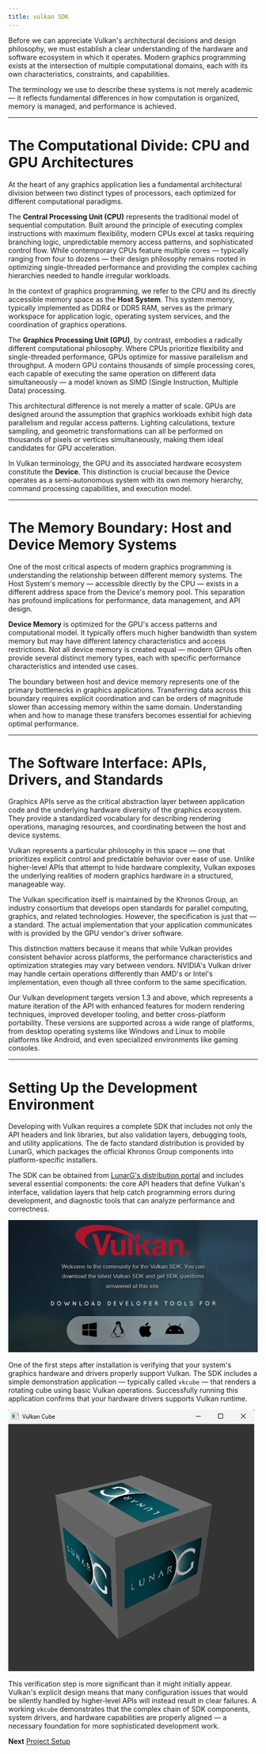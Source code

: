 ```yaml
---
title: vulkan SDK
---
```


Before we can appreciate Vulkan's architectural decisions and design philosophy, we must establish a clear understanding of the hardware and software ecosystem in which it operates. Modern graphics programming exists at the intersection of multiple computational domains, each with its own characteristics, constraints, and capabilities.

The terminology we use to describe these systems is not merely academic — it reflects fundamental differences in how computation is organized, memory is managed, and performance is achieved.

---

# The Computational Divide: CPU and GPU Architectures

At the heart of any graphics application lies a fundamental architectural division between two distinct types of processors, each optimized for different computational paradigms.

The **Central Processing Unit (CPU)** represents the traditional model of sequential computation. Built around the principle of executing complex instructions with maximum flexibility, modern CPUs excel at tasks requiring branching logic, unpredictable memory access patterns, and sophisticated control flow. While contemporary CPUs feature multiple cores — typically ranging from four to dozens — their design philosophy remains rooted in optimizing single-threaded performance and providing the complex caching hierarchies needed to handle irregular workloads.

In the context of graphics programming, we refer to the CPU and its directly accessible memory space as the **Host System**. This system memory, typically implemented as DDR4 or DDR5 RAM, serves as the primary workspace for application logic, operating system services, and the coordination of graphics operations.

The **Graphics Processing Unit (GPU)**, by contrast, embodies a radically different computational philosophy. Where CPUs prioritize flexibility and single-threaded performance, GPUs optimize for massive parallelism and throughput. A modern GPU contains thousands of simple processing cores, each capable of executing the same operation on different data simultaneously — a model known as SIMD (Single Instruction, Multiple Data) processing.

This architectural difference is not merely a matter of scale. GPUs are designed around the assumption that graphics workloads exhibit high data parallelism and regular access patterns. Lighting calculations, texture sampling, and geometric transformations can all be performed on thousands of pixels or vertices simultaneously, making them ideal candidates for GPU acceleration.

In Vulkan terminology, the GPU and its associated hardware ecosystem constitute the **Device**. This distinction is crucial because the Device operates as a semi-autonomous system with its own memory hierarchy, command processing capabilities, and execution model.

---

# The Memory Boundary: Host and Device Memory Systems

One of the most critical aspects of modern graphics programming is understanding the relationship between different memory systems. The Host System's memory — accessible directly by the CPU — exists in a different address space from the Device's memory pool. This separation has profound implications for performance, data management, and API design.

**Device Memory** is optimized for the GPU's access patterns and computational model. It typically offers much higher bandwidth than system memory but may have different latency characteristics and access restrictions. Not all device memory is created equal — modern GPUs often provide several distinct memory types, each with specific performance characteristics and intended use cases.

The boundary between host and device memory represents one of the primary bottlenecks in graphics applications. Transferring data across this boundary requires explicit coordination and can be orders of magnitude slower than accessing memory within the same domain. Understanding when and how to manage these transfers becomes essential for achieving optimal performance.

---

# The Software Interface: APIs, Drivers, and Standards

Graphics APIs serve as the critical abstraction layer between application code and the underlying hardware diversity of the graphics ecosystem. They provide a standardized vocabulary for describing rendering operations, managing resources, and coordinating between the host and device systems.

Vulkan represents a particular philosophy in this space — one that prioritizes explicit control and predictable behavior over ease of use. Unlike higher-level APIs that attempt to hide hardware complexity, Vulkan exposes the underlying realities of modern graphics hardware in a structured, manageable way.

The Vulkan specification itself is maintained by the Khronos Group, an industry consortium that develops open standards for parallel computing, graphics, and related technologies. However, the specification is just that — a standard. The actual implementation that your application communicates with is provided by the GPU vendor's driver software.

This distinction matters because it means that while Vulkan provides consistent behavior across platforms, the performance characteristics and optimization strategies may vary between vendors. NVIDIA's Vulkan driver may handle certain operations differently than AMD's or Intel's implementation, even though all three conform to the same specification.

Our Vulkan development targets version 1.3 and above, which represents a mature iteration of the API with enhanced features for modern rendering techniques, improved developer tooling, and better cross-platform portability. These versions are supported across a wide range of platforms, from desktop operating systems like Windows and Linux to mobile platforms like Android, and even specialized environments like gaming consoles.

---

# Setting Up the Development Environment

Developing with Vulkan requires a complete SDK that includes not only the API headers and link libraries, but also validation layers, debugging tools, and utility applications. The de facto standard distribution is provided by LunarG, which packages the official Khronos Group components into platform-specific installers.

The SDK can be obtained from [LunarG's distribution portal](https://vulkan.lunarg.com) and includes several essential components: the core API headers that define Vulkan's interface, validation layers that help catch programming errors during development, and diagnostic tools that can analyze performance and correctness.

![Alt text](./lunarG.png "Optional title text")

One of the first steps after installation is verifying that your system's graphics hardware and drivers properly support Vulkan. The SDK includes a simple demonstration application — typically called `vkcube` — that renders a rotating cube using basic Vulkan operations. Successfully running this application confirms that your hardware drivers supports Vulkan runtime.

![Alt text](./vkcube.png "Optional title text")

This verification step is more significant than it might initially appear. Vulkan's explicit design means that many configuration issues that would be silently handled by higher-level APIs will instead result in clear failures. A working `vkcube` demonstrates that the complex chain of SDK components, system drivers, and hardware capabilities are properly aligned — a necessary foundation for more sophisticated development work.

**Next** [Project Setup](Project_Setup.md)